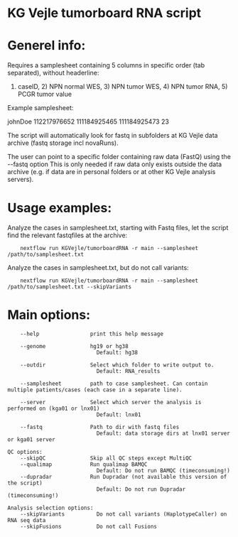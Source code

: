 # KG Vejle tumorboard RNA script

# Generel info:
Requires a samplesheet containing 5 columns in specific order (tab separated), without headerline:
1) caseID, 2) NPN normal WES, 3) NPN tumor WES, 4) NPN tumor RNA, 5) PCGR tumor value

Example samplesheet:

johnDoe 112217976652	111184925465	111184925473    23

The script will automatically look for fastq in subfolders at KG Vejle data archive (fastq storage incl novaRuns).

The user can point to a specific folder containing raw data (FastQ) using the --fastq option 
This is only needed if raw data only exists outside the data archive (e.g. if data are in personal folders or at other KG Vejle analysis servers).

# Usage examples:

Analyze the cases in samplesheet.txt, starting with Fastq files, let the script find the relevant fastqfiles at the archive:

        nextflow run KGVejle/tumorboardRNA -r main --samplesheet /path/to/samplesheet.txt

Analyze the cases in samplesheet.txt, but do not call variants:

        nextflow run KGVejle/tumorboardRNA -r main --samplesheet /path/to/samplesheet.txt --skipVariants



# Main options:
        --help                print this help message

        --genome              hg19 or hg38
                                Default: hg38

        --outdir              Select which folder to write output to.
                                Default: RNA_results

        --samplesheet         path to case samplesheet. Can contain multiple patients/cases (each case in a separate line). 

        --server              Select which server the analysis is performed on (kga01 or lnx01)
                                Default: lnx01

        --fastq               Path to dir with fastq files
                                Default: data storage dirs at lnx01 server or kga01 server

    QC options:
        --skipQC              Skip all QC steps except MultiQC
        --qualimap            Run qualimap BAMQC
                                Default: Do not run BAMQC (timeconsuming!)
        --dupradar            Run Dupradar (not available this version of the script)
                                Default: Do not run Dupradar (timeconsuming!)

    Analysis selection options:
        --skipVariants          Do not call variants (HaplotypeCaller) on RNA seq data
        --skipFusions           Do not call Fusions

# 